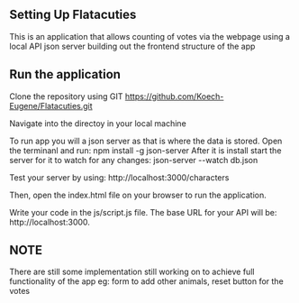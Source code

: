 ## Setting Up Flatacuties
This is an application that allows counting of votes via the webpage using a local API json server building out the frontend structure of the app

## Run the application
Clone the repository using GIT
https://github.com/Koech-Eugene/Flatacuties.git

Navigate into the directoy in your local machine

To run  app you will a json server as that is where the data is stored.
Open the terminanl and run:
npm install -g json-server
After it is install start the server for it to watch for any changes:
json-server --watch db.json

Test your server by using: 
http://localhost:3000/characters

Then, open the index.html file on your browser to run the application.

Write your code in the js/script.js file. 
The base URL for your API will be:
 http://localhost:3000.


## NOTE
There are still some implementation still working on to achieve full functionality of the app
eg: form to add other animals, reset button for the votes 